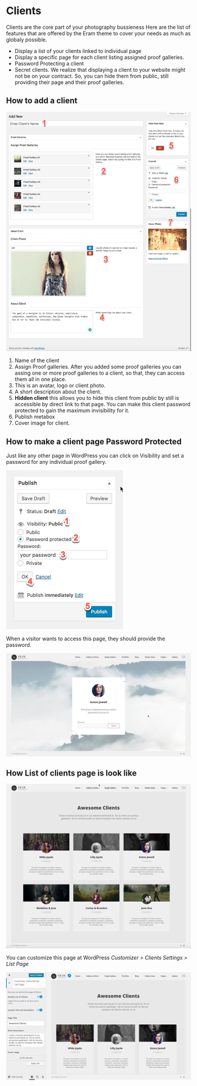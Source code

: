 # Clients

Clients are the core part of your photography bussieness Here are the list of features that are offered by the Eram theme to cover your needs as much as globaly possible.

* Display a list of your clients linked to individual page
* Display a specific page for each client listing assigned proof galleries.
* Password Protecting a client
* Secret clients. We realize that displaying a client to your website might not be on your contract. So, you can hide them from public, still providing their page and their proof galleries.

## How to add a client

![](.gitbook/assets/2016-12-19_14-02-48.jpg)

1. Name of the client
2. Assign Proof galleries. After you added some proof galleries you can assing one or more proof galleries to a client, so that, they can access them all in one place.
3. This is an avatar, logo or client photo.
4. A short description about the client.
5. **Hidden client** this allows you to hide this client from public by still is accessible by direct link to that page. You can make this client password protected to gain the maximum invisibility for it.
6. Publish metabox
7. Cover image for client.

## How to make a client page Password Protected

Just like any other page in WordPress you can click on Visibility and set a password for any individual proof gallery.

![](.gitbook/assets/2016-12-19_13-16-40.jpg)

When a visitor wants to access this page, they should provide the password.

![](.gitbook/assets/2016-12-19_14-09-39.jpg)

## How List of clients page is look like

![](.gitbook/assets/2016-12-19_14-10-50.jpg)

You can customize this page at WordPress _Customizer &gt; Clients Settings &gt; List Page_

![](.gitbook/assets/2016-12-19_14-12-04.jpg)


